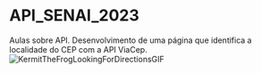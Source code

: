 # API_SENAI_2023
 Aulas sobre API. 
 Desenvolvimento de uma página que identifica a localidade do CEP com a API ViaCep.
![KermitTheFrogLookingForDirectionsGIF](https://github.com/amandallmoreira/API_SENAI_2023/assets/138037027/f7d183c8-8f5e-44f5-b4e3-5893a212af82)
